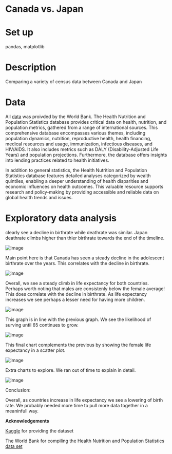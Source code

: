 
# Canada vs. Japan

# Set up
pandas,
matplotlib

# Description

Comparing a variety of census data between Canada and Japan


# Data

All [data](https://www.kaggle.com/datasets/theworldbank/health-nutrition-and-population-statistics/data) was proivded by the World Bank. The Health Nutrition and Population Statistics database provides critical data on health, nutrition, and population metrics, gathered from a range of international sources. This comprehensive database encompasses various themes, including population dynamics, nutrition, reproductive health, health financing, medical resources and usage, immunization, infectious diseases, and HIV/AIDS. It also includes metrics such as DALY (Disability-Adjusted Life Years) and population projections. Furthermore, the database offers insights into lending practices related to health initiatives.
 
 In addition to general statistics, the Health Nutrition and Population Statistics database features detailed analyses categorized by wealth quintiles, enabling a deeper understanding of health disparities and economic influences on health outcomes. This valuable resource supports research and policy-making by providing accessible and reliable data on global health trends and issues.

# Exploratory data analysis

clearly see a decline in birthrate while deathrate was similar. Japan deathrate climbs higher than thier birthrate towards the end of the timeline.

![image](https://github.com/TolsonA/Group_3/assets/161650103/11024dad-019a-488e-acf5-ba3c1ca3fd3d)

Main point here is that Canada has seen a steady decline in the adolescent birthrate over the years. This correlates with the decline in birthrate.

![image](https://github.com/TolsonA/Group_3/assets/161650103/6bdfabbc-acce-4c74-a2d1-5aa80bb18861)

Overall, we see a steady climb in life expectancy for both countries. Perhaps worth noting that males are consistenly below the female average! This does correlate with the decline in birthrate. As life expectancy increases we see perhaps a lesser need for having more children. 

![image](https://github.com/TolsonA/Group_3/assets/161650103/99772556-7287-42dd-8041-1f7e16acb43a)

This graph is in line with the previous graph. We see the likelihood of surving until 65 continues to grow. 

![image](https://github.com/TolsonA/Group_3/assets/161650103/831730a0-6caf-4de3-8c99-7853b8106df9)

This final chart complements the previous by showing the female life expectancy in a scatter plot. 

![image](https://github.com/TolsonA/Group_3/assets/161650103/74e56632-146f-4f20-bdd1-3feb7339094e)

Extra charts to explore. We ran out of time to explain in detail. 

![image](https://github.com/TolsonA/Group_3/assets/170005959/3d5a1dac-befd-43b1-a345-873e8af1f7c8)


Conclusion:

Overall, as countries increase in life expectancy we see a lowering of birth rate. 
We probably needed more time to pull more data together in a meaninfull way. 

**Acknowledgements**

[Kaggle](https://www.kaggle.com) for providing the dataset

The World Bank for compiling the Health Nutrition and Population Statistics [data set](https://www.kaggle.com/datasets/theworldbank/health-nutrition-and-population-statistics/data)





